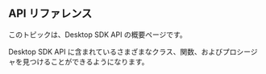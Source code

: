## API リファレンス

このトピックは、Desktop SDK API の概要ページです。

Desktop SDK API に含まれているさまざまなクラス、関数、およびプロシージャを見つけることができるようになります。
